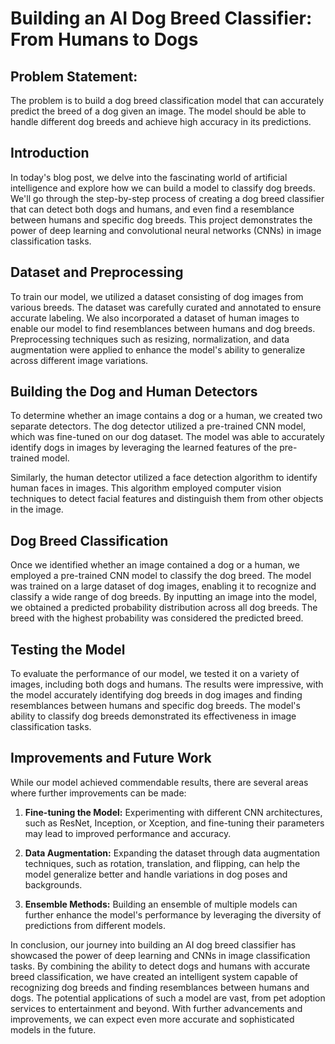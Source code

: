 # Building an AI Dog Breed Classifier: From Humans to Dogs

## Problem Statement:
The problem is to build a dog breed classification model that can accurately predict the breed of a dog given an image. The model should be able to handle different dog breeds and achieve high accuracy in its predictions.
## Introduction
In today's blog post, we delve into the fascinating world of artificial intelligence and explore how we can build a model to classify dog breeds. We'll go through the step-by-step process of creating a dog breed classifier that can detect both dogs and humans, and even find a resemblance between humans and specific dog breeds. This project demonstrates the power of deep learning and convolutional neural networks (CNNs) in image classification tasks.

## Dataset and Preprocessing
To train our model, we utilized a dataset consisting of dog images from various breeds. The dataset was carefully curated and annotated to ensure accurate labeling. We also incorporated a dataset of human images to enable our model to find resemblances between humans and dog breeds. Preprocessing techniques such as resizing, normalization, and data augmentation were applied to enhance the model's ability to generalize across different image variations.

## Building the Dog and Human Detectors
To determine whether an image contains a dog or a human, we created two separate detectors. The dog detector utilized a pre-trained CNN model, which was fine-tuned on our dog dataset. The model was able to accurately identify dogs in images by leveraging the learned features of the pre-trained model.

Similarly, the human detector utilized a face detection algorithm to identify human faces in images. This algorithm employed computer vision techniques to detect facial features and distinguish them from other objects in the image.

## Dog Breed Classification
Once we identified whether an image contained a dog or a human, we employed a pre-trained CNN model to classify the dog breed. The model was trained on a large dataset of dog images, enabling it to recognize and classify a wide range of dog breeds. By inputting an image into the model, we obtained a predicted probability distribution across all dog breeds. The breed with the highest probability was considered the predicted breed.

## Testing the Model
To evaluate the performance of our model, we tested it on a variety of images, including both dogs and humans. The results were impressive, with the model accurately identifying dog breeds in dog images and finding resemblances between humans and specific dog breeds. The model's ability to classify dog breeds demonstrated its effectiveness in image classification tasks.

## Improvements and Future Work
While our model achieved commendable results, there are several areas where further improvements can be made:

1. **Fine-tuning the Model:** Experimenting with different CNN architectures, such as ResNet, Inception, or Xception, and fine-tuning their parameters may lead to improved performance and accuracy.

2. **Data Augmentation:** Expanding the dataset through data augmentation techniques, such as rotation, translation, and flipping, can help the model generalize better and handle variations in dog poses and backgrounds.

3. **Ensemble Methods:** Building an ensemble of multiple models can further enhance the model's performance by leveraging the diversity of predictions from different models.

In conclusion, our journey into building an AI dog breed classifier has showcased the power of deep learning and CNNs in image classification tasks. By combining the ability to detect dogs and humans with accurate breed classification, we have created an intelligent system capable of recognizing dog breeds and finding resemblances between humans and dogs. The potential applications of such a model are vast, from pet adoption services to entertainment and beyond. With further advancements and improvements, we can expect even more accurate and sophisticated models in the future.
